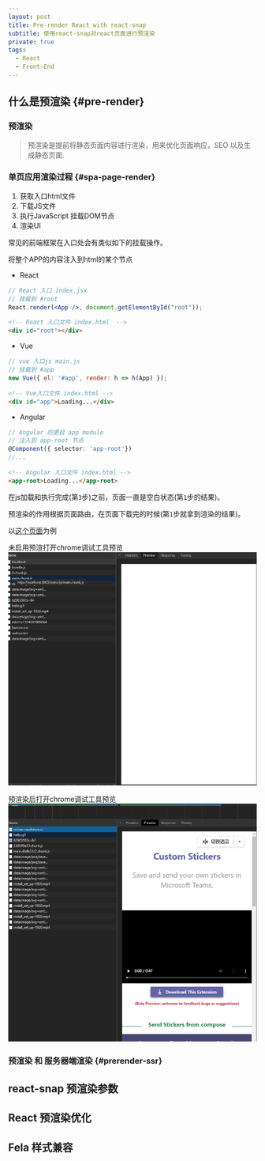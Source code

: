 ```yaml
---
layout: post
title: Pre-render React with react-snap
subtitle: 使用react-snap对react页面进行预渲染
private: true
tags:
  - React
  - Front-End
---
```


## 什么是预渲染 {#pre-render}

### 预渲染

> 预渲染是提前将静态页面内容进行渲染，用来优化页面响应，SEO 以及生成静态页面.

### 单页应用渲染过程 {#spa-page-render}

1. 获取入口html文件
2. 下载JS文件
3. 执行JavaScript 挂载DOM节点
4. 渲染UI


常见的前端框架在入口处会有类似如下的挂载操作。

将整个APP的内容注入到html的某个节点

* React 
```jsx
// React 入口 index.jsx
// 挂载到 #root
React.render(<App />, document.getElementById("root"));
```
```html
<!-- React 入口文件 index.html  -->
<div id="root"></div>
```
* Vue
```js
// vue 入口js main.js
// 挂载到 #app
new Vue({ el: '#app', render: h => h(App) });
```
```html
<!-- Vue入口文件 index.html -->
<div id="app">Loading...</div>
```
* Angular
```ts
// Angular 的更目 app module
// 注入到 app-root 节点
@Component({ selector: 'app-root'})
//...
```
```html
<!-- Angular 入口文件 index.html -->
<app-root>Loading...</app-root>
```

在js加载和执行完成(第`3`步)之前，页面一直是空白状态(第`1`步的结果)。

预渲染的作用根据页面路由，在页面下载完的时候(第`1`步就拿到渲染的结果)。

以[这个页面](https://sticker.newfuture.cc/)为例

未启用预渲打开chrome调试工具预览
![build wihtout pre-render](/assets/img/prerender-react-with-react-snap/dev-preview.png)

预渲染后打开chrome调试工具预览
![build with pre-render](/assets/img/prerender-react-with-react-snap/prerender-preview.png)

### 预渲染 和 服务器端渲染 {#prerender-ssr}


## react-snap 预渲染参数

## React 预渲染优化

## Fela 样式兼容
